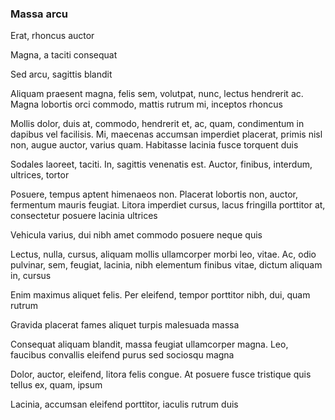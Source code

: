 ### Massa arcu

Erat, rhoncus auctor

Magna, a taciti consequat

Sed arcu, sagittis blandit

Aliquam praesent magna, felis sem, volutpat, nunc, lectus hendrerit ac. Magna lobortis orci commodo, mattis rutrum mi, inceptos rhoncus

Mollis dolor, duis at, commodo, hendrerit et, ac, quam, condimentum in dapibus vel facilisis. Mi, maecenas accumsan imperdiet placerat, primis nisl non, augue auctor, varius quam. Habitasse lacinia fusce torquent duis

Sodales laoreet, taciti. In, sagittis venenatis est. Auctor, finibus, interdum, ultrices, tortor

Posuere, tempus aptent himenaeos non. Placerat lobortis non, auctor, fermentum mauris feugiat. Litora imperdiet cursus, lacus fringilla porttitor at, consectetur posuere lacinia ultrices

Vehicula varius, dui nibh amet commodo posuere neque quis

Lectus, nulla, cursus, aliquam mollis ullamcorper morbi leo, vitae. Ac, odio pulvinar, sem, feugiat, lacinia, nibh elementum finibus vitae, dictum aliquam in, cursus

Enim maximus aliquet felis. Per eleifend, tempor porttitor nibh, dui, quam rutrum

Gravida placerat fames aliquet turpis malesuada massa

Consequat aliquam blandit, massa feugiat ullamcorper magna. Leo, faucibus convallis eleifend purus sed sociosqu magna

Dolor, auctor, eleifend, litora felis congue. At posuere fusce tristique quis tellus ex, quam, ipsum

Lacinia, accumsan eleifend porttitor, iaculis rutrum duis


